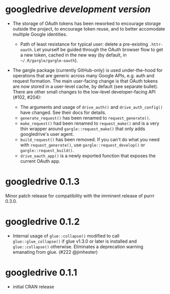 # googledrive *development version*

* The storage of OAuth tokens has been reworked to encourage storage outside the project, to encourage token reuse, and to better accomodate multiple Google identities.

  - Path of least resistance for typical user: delete a pre-existing `.httr-oauth`. Let yourself be guided through the OAuth browser flow to get a new token, cached in the new way (by default, in `~/.R/gargle/gargle-oauth`).

* The gargle package (currently GitHub-only) is used under-the-hood for operations that are generic across many Google APIs, e.g. auth and request formation. The main user-facing change is that OAuth tokens are now stored in a user-level cache, by default (see separate bullet). There are other small changes to the low-level developer-facing API (#102, #204):

  - The arguments and usage of `drive_auth()` and `drive_auth_config()` have changed. See their docs for details.
  - `generate_request()` has been renamed to `request_generate()`.
  - `make_request()` had been renamed to `request_make()` and is a very thin wrapper around `gargle::request_make()` that only adds googledrive's user agent.
  - `build_request()` has been removed. If you can't do what you need with `request_generate()`, use `gargle::request_develop()` or `gargle::request_build()`.
  - `drive_oauth_app()` is a newly exported function that exposes the current OAuth app.

# googledrive 0.1.3

Minor patch release for compatibility with the imminent release of purrr 0.3.0.

# googledrive 0.1.2

* Internal usage of `glue::collapse()` modified to call `glue::glue_collapse()` if glue v1.3.0 or later is installed and `glue::collapse()` otherwise. Eliminates a deprecation warning emanating from glue. (#222 @jimhester)

# googledrive 0.1.1

* initial CRAN release
